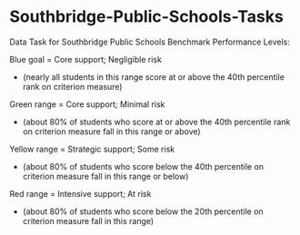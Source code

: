 # Southbridge-Public-Schools-Tasks

Data Task for Southbridge Public Schools
Benchmark Performance Levels:

Blue goal = Core support; Negligible risk

- (nearly all students in this range score at or above the 40th percentile rank on criterion measure)

Green range = Core support; Minimal risk

- (about 80% of students who score at or above the 40th percentile rank on criterion measure fall in this range or above)

Yellow range = Strategic support; Some risk

- (about 80% of students who score below the 40th percentile on criterion measure fall in this range or below)

Red range = Intensive support; At risk

- (about 80% of students who score below the 20th percentile on criterion measure fall in this range)
